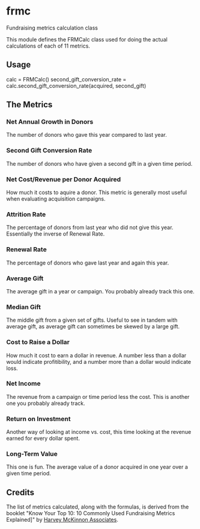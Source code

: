 # frmc
Fundraising metrics calculation class

This module defines the FRMCalc class used for doing the actual calculations of each of 11 metrics. 

## Usage
calc = FRMCalc()
second_gift_conversion_rate = calc.second_gift_conversion_rate(acquired, second_gift)

## The Metrics

### Net Annual Growth in Donors
The number of donors who gave this year compared to last year.

### Second Gift Conversion Rate
The number of donors who have given a second gift in a given time period.

### Net Cost/Revenue per Donor Acquired
How much it costs to aquire a donor. This metric is generally most
useful when evaluating acquisition campaigns.

### Attrition Rate
The percentage of donors from last year who did not give this year.
Essentially the inverse of Renewal Rate.

### Renewal Rate
The percentage of donors who gave last year and again this year.

### Average Gift
The average gift in a year or campaign. You probably already track this one.

### Median Gift
The middle gift from a given set of gifts. Useful to see in tandem with average
gift, as average gift can sometimes be skewed by a large gift.

### Cost to Raise a Dollar
How much it cost to earn a dollar in revenue. A number less than a dollar
would indicate profitibility, and a number more than a dollar would indicate loss.

### Net Income
The revenue from a campaign or time period less the cost.
This is another one you probably already track.

### Return on Investment
Another way of looking at income vs. cost, this time looking at the revenue
earned for every dollar spent.

### Long-Term Value
This one is fun. The average value of a donor acquired in one year over a given time period.

## Credits
The list of metrics calculated, along with the formulas, is derived from the booklet
"Know Your Top 10: 10 Commonly Used Fundraising Metrics Explained]" by
[Harvey McKinnon Associates][].

[Harvey McKinnon Associates]: http://harveymckinnon.com
